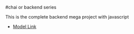 #chai or backend series

This is the complete backend mega project with javascript
- [Model Link](https://app.eraser.io/workspace/YtPqZ1VogxGy1jzIDkzj)